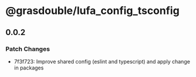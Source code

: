# @grasdouble/lufa_config_tsconfig

## 0.0.2

### Patch Changes

- 7f3f723: Improve shared config (eslint and typescript) and apply change in packages
